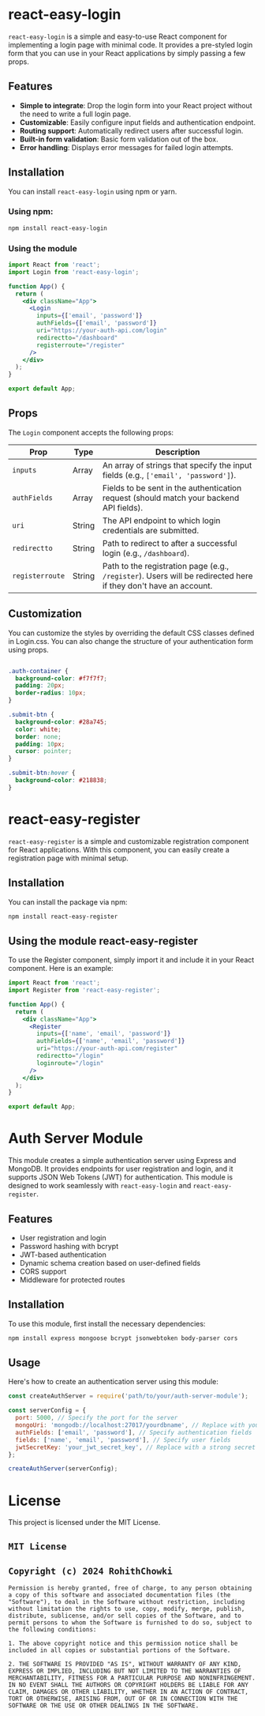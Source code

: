 # react-easy-login

`react-easy-login` is a simple and easy-to-use React component for implementing a login page with minimal code. It provides a pre-styled login form that you can use in your React applications by simply passing a few props.

## Features

- **Simple to integrate**: Drop the login form into your React project without the need to write a full login page.
- **Customizable**: Easily configure input fields and authentication endpoint.
- **Routing support**: Automatically redirect users after successful login.
- **Built-in form validation**: Basic form validation out of the box.
- **Error handling**: Displays error messages for failed login attempts.

## Installation

You can install `react-easy-login` using npm or yarn.

### Using npm:
```bash
npm install react-easy-login
```
### Using the module

```jsx
import React from 'react';
import Login from 'react-easy-login';

function App() {
  return (
    <div className="App">
      <Login
        inputs={['email', 'password']}
        authFields={['email', 'password']}
        uri="https://your-auth-api.com/login"
        redirectto="/dashboard"
        registerroute="/register"
      />
    </div>
  );
}

export default App;
```




## Props

The `Login` component accepts the following props:

<table>
  <thead>
    <tr>
      <th>Prop</th>
      <th>Type</th>
      <th>Description</th>
    </tr>
  </thead>
  <tbody>
    <tr>
      <td><code>inputs</code></td>
      <td>Array</td>
      <td>An array of strings that specify the input fields (e.g., <code>['email', 'password']</code>).</td>
    </tr>
    <tr>
      <td><code>authFields</code></td>
      <td>Array</td>
      <td>Fields to be sent in the authentication request (should match your backend API fields).</td>
    </tr>
    <tr>
      <td><code>uri</code></td>
      <td>String</td>
      <td>The API endpoint to which login credentials are submitted.</td>
    </tr>
    <tr>
      <td><code>redirectto</code></td>
      <td>String</td>
      <td>Path to redirect to after a successful login (e.g., <code>/dashboard</code>).</td>
    </tr>
    <tr>
      <td><code>registerroute</code></td>
      <td>String</td>
      <td>Path to the registration page (e.g., <code>/register</code>). Users will be redirected here if they don't have an account.</td>
    </tr>
  </tbody>
</table>

## Customization

You can customize the styles by overriding the default CSS classes defined in Login.css. You can also change the structure of your authentication form using props.

```css

.auth-container {
  background-color: #f7f7f7;
  padding: 20px;
  border-radius: 10px;
}

.submit-btn {
  background-color: #28a745;
  color: white;
  border: none;
  padding: 10px;
  cursor: pointer;
}

.submit-btn:hover {
  background-color: #218838;
}

```


# react-easy-register

`react-easy-register` is a simple and customizable registration component for React applications. With this component, you can easily create a registration page with minimal setup.

## Installation

You can install the package via npm:

```bash
npm install react-easy-register
```

## Using the module react-easy-register
To use the Register component, simply import it and include it in your React component. Here is an example:
```jsx
import React from 'react';
import Register from 'react-easy-register';

function App() {
  return (
    <div className="App">
      <Register
        inputs={['name', 'email', 'password']}
        authFields={['name', 'email', 'password']}
        uri="https://your-auth-api.com/register"
        redirectto="/login"
        loginroute="/login"
      />
    </div>
  );
}

export default App;
```

# Auth Server Module

This module creates a simple authentication server using Express and MongoDB. It provides endpoints for user registration and login, and it supports JSON Web Tokens (JWT) for authentication. This module is designed to work seamlessly with `react-easy-login` and `react-easy-register`.

## Features

- User registration and login
- Password hashing with bcrypt
- JWT-based authentication
- Dynamic schema creation based on user-defined fields
- CORS support
- Middleware for protected routes

## Installation

To use this module, first install the necessary dependencies:

```bash
npm install express mongoose bcrypt jsonwebtoken body-parser cors
```
## Usage
Here's how to create an authentication server using this module:
```jsx
const createAuthServer = require('path/to/your/auth-server-module');

const serverConfig = {
  port: 5000, // Specify the port for the server
  mongoUri: 'mongodb://localhost:27017/yourdbname', // Replace with your MongoDB URI
  authFields: ['email', 'password'], // Specify authentication fields
  fields: ['name', 'email', 'password'], // Specify user fields
  jwtSecretKey: 'your_jwt_secret_key', // Replace with a strong secret key
};

createAuthServer(serverConfig);
```

# License
This project is licensed under the MIT License. 


## `MIT License`

## `Copyright (c) 2024 RohithChowki`

`Permission is hereby granted, free of charge, to any person obtaining a copy
of this software and associated documentation files (the "Software"), to deal
in the Software without restriction, including without limitation the rights
to use, copy, modify, merge, publish, distribute, sublicense, and/or sell
copies of the Software, and to permit persons to whom the Software is
furnished to do so, subject to the following conditions:`

`1. The above copyright notice and this permission notice shall be included in
   all copies or substantial portions of the Software.`

`2. THE SOFTWARE IS PROVIDED "AS IS", WITHOUT WARRANTY OF ANY KIND, EXPRESS OR
   IMPLIED, INCLUDING BUT NOT LIMITED TO THE WARRANTIES OF MERCHANTABILITY,
   FITNESS FOR A PARTICULAR PURPOSE AND NONINFRINGEMENT. IN NO EVENT SHALL THE
   AUTHORS OR COPYRIGHT HOLDERS BE LIABLE FOR ANY CLAIM, DAMAGES OR OTHER
   LIABILITY, WHETHER IN AN ACTION OF CONTRACT, TORT OR OTHERWISE, ARISING FROM,
   OUT OF OR IN CONNECTION WITH THE SOFTWARE OR THE USE OR OTHER DEALINGS IN THE
   SOFTWARE.`



